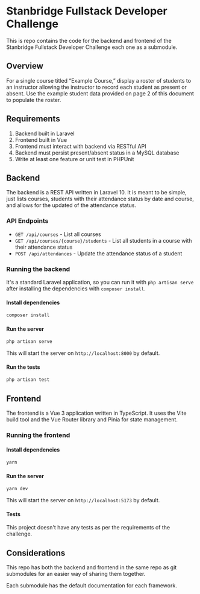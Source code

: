 # Stanbridge Fullstack Developer Challenge

This is repo contains the code for the backend and frontend of the Stanbridge Fullstack Developer Challenge each one as a submodule.

## Overview
For a single course titled “Example Course,” display a roster of students to an instructor
allowing the instructor to record each student as present or absent. Use the example
student data provided on page 2 of this document to populate the roster.

## Requirements
1. Backend built in Laravel
2. Frontend built in Vue
3. Frontend must interact with backend via RESTful API
4. Backend must persist present/absent status in a MySQL database
5. Write at least one feature or unit test in PHPUnit

## Backend

The backend is a REST API written in Laravel 10. It is meant to be simple, just lists courses, students with their attendance status by date and course, and allows for the updated of the attendance status.

### API Endpoints

- `GET /api/courses` - List all courses
- `GET /api/courses/{course}/students` - List all students in a course with their attendance status
- `POST /api/attendances` - Update the attendance status of a student

### Running the backend

It's a standard Laravel application, so you can run it with `php artisan serve` after installing the dependencies with `composer install`.

#### Install dependencies

```bash
composer install
```

#### Run the server

```bash
php artisan serve
```

This will start the server on `http://localhost:8000` by default.

#### Run the tests

```bash
php artisan test
```

## Frontend

The frontend is a Vue 3 application written in TypeScript. It uses the Vite build tool and the Vue Router library and Pinia for state management.

### Running the frontend

#### Install dependencies

```bash
yarn
```

#### Run the server

```bash
yarn dev
```

This will start the server on `http://localhost:5173` by default.

#### Tests
This project doesn't have any tests as per the requirements of the challenge.


## Considerations

This repo has both the backend and frontend in the same repo as git submodules for an easier way of sharing them together.

Each submodule has the default documentation for each framework.
